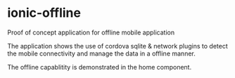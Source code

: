 # ionic-offline
Proof of concept application for offline mobile application

The application shows the use of cordova sqlite & network plugins to detect the mobile connectivity and manage the data in a offline manner.

The offline capablitity is demonstrated in the home component.
